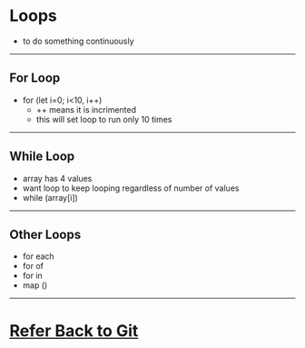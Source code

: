 # Loops
- to do something continuously
---
## For Loop
- for (let i=0; i<10, i++)
    - ++ means it is incrimented
    - this will set loop to run only 10 times
---
## While Loop
- array has 4 values
- want loop to keep looping regardless of number of values
- while (array[i])
---
## Other Loops
- for each
- for of
- for in
- map ()
---
# <a href="https://github.com/philsinatra/IDM231/blob/master/instructor_materials/04-loops.md">Refer Back to Git</a>
